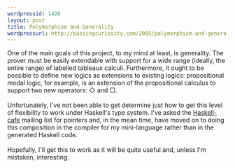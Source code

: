 ```yaml
--- 
wordpressid: 1426
layout: post
title: Polymorphism and Generality
wordpressurl: http://passingcuriosity.com/2005/polymorphism-and-generality/
---
```

One of the main goals of this project, to my mind at least, is generality. The prover must be easily extendable with support for a wide range (ideally, the entire range) of labelled tableaux calculi. Furthermore, it ought to be possible to define new logics as extensions to existing logics: propositional modal logic, for example, is an extension of the propositional calculus to support two new operators: &#9671; and &#9633;.<br /><br />Unfortunately, I've not been able to get determine just how to get this level of flexibility to work under Haskell's type system. I've asked the <a href="http://haskell.org/mailman/listinfo/haskell-cafe">Haskell-cafe</a> mailing list for pointers and, in the mean time, have moved on to doing this composition in the compiler for my mini-language rather than in the generated Haskell code.<br /><br />Hopefully, I'll get this to work as it will be quite useful and, unless I'm mistaken, interesting.
